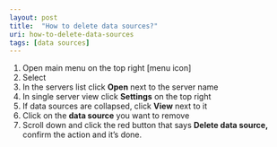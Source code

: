 ```yaml
---
layout: post
title:  "How to delete data sources?"
uri: how-to-delete-data-sources
tags: [data sources]
---
```

1.  Open main menu on the top right \[menu icon\]
2.  Select
3.  In the servers list click **Open** next to the server name
4.  In single server view click **Settings** on the top right
5.  If data sources are collapsed, click **View** next to it
6.  Click on the **data source** you want to remove
7.  Scroll down and click the red button that says **Delete data source,** confirm the action and it’s done.
